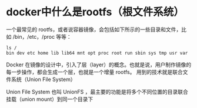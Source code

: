# docker中什么是**rootfs（根文件系统）**

一个最常见的 rootfs，或者说容器镜像，会包括如下所示的一些目录和文件，比如 /bin，/etc，/proc 等等：

```
ls /
bin dev etc home lib lib64 mnt opt proc root run sbin sys tmp usr var
```

Docker 在镜像的设计中，引入了层（layer）的概念。也就是说，用户制作镜像的每一步操作，都会生成一个层，也就是一个增量 rootfs。  用到的技术就是联合文件系统（Union File System） 



Union File System 也叫 UnionFS ，最主要的功能是将多个不同位置的目录联合挂载（union mount）到同一个目录下